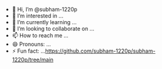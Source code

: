 - 👋 Hi, I’m @subham-1220p
- 👀 I’m interested in ...
- 🌱 I’m currently learning ...
- 💞️ I’m looking to collaborate on ...
- 📫 How to reach me ...
- 😄 Pronouns: ...
- ⚡ Fun fact: ...https://github.com/subham-1220p/subham-1220p/tree/main

<!---
subham-1220p/subham-1220p is a ✨ special ✨ repository because its `README.md` (this file) appears on your GitHub profile.
You can click the Preview link to take a look at your changes.
--->
